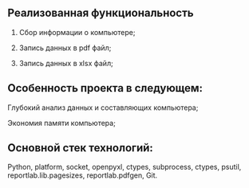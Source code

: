 ## Реализованная функциональность

1. Сбор информации о компьютере;

2. Запись данных в pdf файл;

3. Запись данных в xlsx файл;

## Особенность проекта в следующем:

Глубокий анализ данных и составляющих компьютера;

Экономия памяти компьютера;

## Основной стек технологий:

Python, platform, socket, openpyxl, ctypes, subprocess, ctypes, psutil, reportlab.lib.pagesizes, reportlab.pdfgen, Git.
